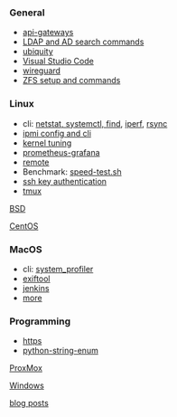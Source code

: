### General

* [api-gateways](api-gateways.html)
* [LDAP and AD search commands](ldap.html)
* [ubiquity](ldap.html)
* [Visual Studio Code](dot.vscode.html)
* [wireguard](wireguard.html)
* [ZFS setup and commands](zfs.html)

### Linux

* cli: [netstat, systemctl, find](cli.html), [iperf](iperf.html),
[rsync](rsync.html)
* [ipmi config and cli](ipmi.html)
* [kernel tuning](kernel-tuning.html)
* [prometheus-grafana](prometheus-grafana.html)
* [remote](remote.html)
* Benchmark: [speed-test.sh](speed-test.sh)
* [ssh key authentication](ssh.html)
* [tmux](tmux.html)

[BSD](bsd/)

[CentOS](centos/)

### MacOS

* cli: [system_profiler](macos/cli.html)
* [exiftool](macos/exiftool.html)
* [jenkins](macos/jenkins.html)
* [more](macos/)

### Programming

* [https](programming/https.html)
* [python-string-enum](programming/python-string-enum.html)

[ProxMox](proxmox/)

[Windows](windows/)


[blog posts](posts.html)
